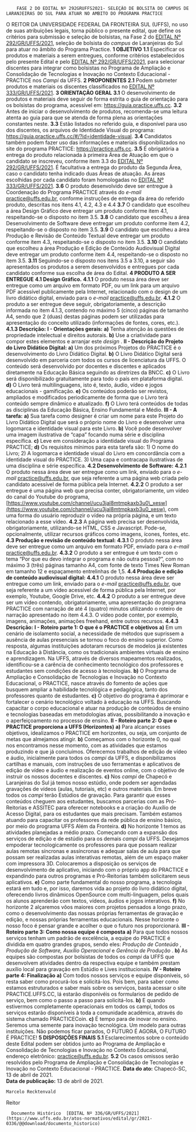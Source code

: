         FASE 2 DO EDITAL Nº 292GRUFFS2021- SELEÇÃO DE BOLSITA DO CAMPUS DE LARANJEIRAS DO SUL PARA ATUAR NO AMBITO DO PROGRAMA PRACTICE  

 O REITOR DA UNIVERSIDADE FEDERAL DA FRONTEIRA SUL (UFFS), no uso de suas atribuições legais, torna público o presente edital, que define os critérios para submissão e seleção de bolsistas, na Fase 2 do [EDITAL Nº 292/GR/UFFS/2021](https://www.uffs.edu.br/atos-normativos/edital/gr/2021-0292), seleção de bolsista do *campus*  de Laranjeiras do Sul para atuar no âmbito do Programa Practice.  **1 OBJETIVO** **1.1**  Especificar os produtos e materiais a serem entregues, conforme critérios estabelecidos pelo presente Edital e pelo [EDITAL Nº 292/GR/UFFS/2021](https://www.uffs.edu.br/atos-normativos/edital/gr/2021-0292), para selecionar discentes para integrar como bolsistas no Programa de Ampliação e Consolidação de Tecnologias e Inovação no Contexto Educacional - PRACTICE nos *Campi*  da UFFS.  **2 PROPONENTES** **2.1**  Podem submeter produtos e materiais os discentes classificados no [EDITAL Nº 333/GR/UFFS/2021](https://www.uffs.edu.br/atos-normativos/edital/gr/2021-0333).  **3 ORIENTAÇÃO GERAL** **3.1**  O desenvolvimento de produtos e materiais deve seguir de forma estrita o guia de orientação para os bolsistas do programa, acessível em: https://guia.practice.uffs.cc. **3.2**  Antes de iniciar o desenvolvimento de produtos, recomenda-se uma leitura atenta ao guia para que se atenda de forma plena as orientações constantes neste. **3.3**  Estão listados no referido guia, e disponível para uso dos discentes, os arquivos de Identidade Visual do programa: https://guia.practice.uffs.cc/#/?id=identidade-visual. **3.4**  Candidatos também podem fazer uso das informações e materiais disponibilizados no site do programa PRACTICE: https://practice.uffs.cc. **3.5**  É obrigatória a entrega do produto relacionada à primeira Área de Atuação em que o candidato se inscreveu, conforme item 3.3 do [EDITAL Nº 292/GR/UFFS/2021](https://www.uffs.edu.br/atos-normativos/edital/gr/2021-0292). É facultativa a entrega do produto da Segunda Área, caso o candidato tenha indicado duas Áreas de atuação. As áreas escolhidas por cada candidato foram homologadas no [EDITAL Nº 333/GR/UFFS/2021](https://www.uffs.edu.br/atos-normativos/edital/gr/2021-0333). **3.6**  O produto desenvolvido deve ser entregue à Coordenação do Programa PRACTICE através do *e-mail*  practice@uffs.edu.br, conforme instruções de entrega da área do referido produto, descritas nos itens 4.1, 4.2, 4.3 e 4.4 **3.7**  O candidato que escolheu a área Design Gráfico deve entregar um produto conforme item 4.1, respeitando-se o disposto no item 3.5. **3.8**  O candidato que escolheu a área Desenvolvimento de Software deve entregar um produto conforme item 4.2, respeitando-se o disposto no item 3.5. **3.9**  O candidato que escolheu a área Produção e Revisão de Conteúdo Textual deve entregar um produto conforme item 4.3, respeitando-se o disposto no item 3.5. **3.10**  O candidato que escolheu a área Produção e Edição de Conteúdo Audiovisual Digital deve entregar um produto conforme item 4.4, respeitando-se o disposto no item 3.5. **3.11**  Seguindo-se o disposto nos itens 3.5 a 3.10, a seguir são apresentados os produtos a serem desenvolvidos e entregues por cada candidato conforme sua escolha de área do Edital.  **4 PRODUTO A SER ENTREGUE** **4.1 Design Gráfico.** **4.1.1**  O produto nessa área deve ser entregue como um arquivo em formato PDF, ou um link para um arquivo PDF acessível publicamente pela Internet, relacionado com o design de um livro didático digital, enviado para o *e-mail*  practice@uffs.edu.br. **4.1.2**  O produto a ser entregue deve seguir, obrigatoriamente, a descrição informada no item 4.1.3, contendo no máximo 5 (cinco) páginas de tamanho A4, sendo que 2 (duas) destas páginas podem ser utilizadas para apresentação do conceito utilizado (informações de fontes, cores, etc.). **4.1.3 Descrição:** **I - Orientações gerais:** **a)**  Tenha atenção às questões de propriedade intelectual e direitos autorais. **b)**  Use a criatividade para compor estes elementos e arranjar este *design* . **II - Descrição do Projeto do Livro Didático Digital:** **a)**  Um dos próximos Projetos do PRACTICE é o desenvolvimento do Livro Didático Digital. **b)**  O Livro Didático Digital será desenvolvido em parceria com todos os cursos de licenciatura da UFFS. O conteúdo será desenvolvido por docentes e discentes e aplicados diretamente na Educação Básica seguindo as diretrizes da BNCC. **c)**  O Livro será disponibilizado gratuitamente para todo o país em plataforma digital. **d)**  O Livro terá multilinguagens, isto é, texto, áudio, vídeo e jogos educacionais - gamificação. **e)**  Os conteúdos poderão ser revistos, ampliados e modificados periodicamente de forma que o Livro terá conteúdo sempre dinâmico e atualizado. **f)**  O Livro terá conteúdos de todas as disciplinas da Educação Básica, Ensino Fundamental e Médio. **III - A tarefa:** **a)**  Sua tarefa como designer é criar um nome para este Projeto do Livro Didático Digital que será o próprio nome do Livro e desenvolver uma logomarca e identidade visual para este Livro. **b)**  Você pode desenvolver uma imagem ilustrativa de “capa” focando numa série e disciplina específica. **c)**  Leve em consideração a identidade visual do Programa PRACTICE; **d)**  Os requisitos mínimos para esta tarefa são: 1) O nome do Livro; 2) A logomarca e identidade visual do Livro em concordância com a identidade visual do PRACTICE. 3) Uma capa e contracapa ilustrativas de uma disciplina e série específica. **4.2 Desenvolvimento de Software:** **4.2.1**  O produto nessa área deve ser entregue como um link, enviado para o *e-mail*  practice@uffs.edu.br, que seja referente a uma página web criada pelo candidato acessível de forma pública pela Internet. **4.2.2**  O produto a ser entregue é uma página web que precisa conter, obrigatoriamente, um vídeo do canal do Youtube do programa, [https://www.youtube.com/channel/ucu3jal8mtmpkaxb3u0\_xesw](https://www.youtube.com/channel/ucu3jal8mtmpkaxb3u0_xesw), com uma forma do usuário reproduzir o vídeo na própria página, e um texto relacionado a esse vídeo. **4.2.3**  A página web precisa ser desenvolvida, obrigatoriamente, utilizando-se HTML, CSS e Javascript. Pode-se, opcionalmente, utilizar recursos gráficos como imagens, ícones, fontes, etc. **4.3 Produção e revisão de conteúdo textual:** **4.3.1**  O produto nessa área deve ser entregue como um arquivo em formato PDF, enviado para o *e-mail*  practice@uffs.edu.br. **4.3.2**  O produto a ser entregue é um texto com o tema “Por que eu devo integrar o programa e não outra pessoa?”, com no máximo 3 (três) páginas tamanho A4, com fonte de texto Times New Roman em tamanho 12 e espaçamento entrelinhas de 1,5. **4.4 Produção e edição de conteúdo audiovisual digital:** **4.4.1**  O produto nessa área deve ser entregue como um link, enviado para o *e-mail*  practice@uffs.edu.br, que seja referente a um vídeo acessível de forma pública pela Internet, por exemplo, Youtube, Google Drive, etc. **4.4.2**  O produto a ser entregue deve ser um vídeo contendo, obrigatoriamente, uma apresentação do programa PRACTICE com narração de até 4 (quatro) minutos utilizando o roteiro de narração apresentado no item 4.4.3. O vídeo pode conter, por exemplo, imagens, animações, animações freehand, entre outros recursos. **4.4.3 Descrição:** **I - Roteiro parte 1: O que é o PRACTICE e objetivos** **a)**  Em um cenário de isolamento social, a necessidade de métodos que suprissem a ausência de aulas presenciais se tornou o foco do ensino superior. Como resposta, algumas instituições adotaram recursos de modelos já existentes na Educação à Distância, como os tradicionais ambientes virtuais de ensino e aprendizagem. Na UFFS, através de diversos mapeamentos realizados, identificou-se a carência de conhecimento tecnológico dos professores e estudantes sem condições de acesso à tecnologias. **b)**  O Programa de Ampliação e Consolidação de Tecnologias e Inovação no Contexto Educacional, o PRACTICE, nasce através do fomento de ações que busquem ampliar a habilidade tecnológica e pedagógica, tanto dos professores quanto de estudantes. **c)**  O objetivo do programa é aprimorar e fortalecer o cenário tecnológico voltado à educação na UFFS. Buscando capacitar o corpo educacional e atuar na produção de conteúdos de ensino e tecnologias baseadas em metodologias ativas, possibilitando a inovação e o aperfeiçoamento no processo de ensino. **II - Roteiro parte 2: O que o PRACTICE proporciona a UFFS (Horizontes)** **a)**  Para alcançar esses objetivos, idealizamos o PRACTICE em horizontes, ou seja, um conjunto de metas que almejamos atingir. **b)**  Começamos com o horizonte 0, no qual nos encontramos nesse momento, com as atividades que estamos produzindo e que já concluímos. Oferecemos trabalhos de edição de vídeo e áudio, inicialmente para todos os *campi*  da UFFS, e disponibilizamos cartilhas e manuais, com instruções de uso ferramentas e aplicativos de edição de vídeo e áudio e realização de eventos online, com o objetivo de instruir os nossos docentes e discentes. **c)**  Nos *campi*  de Chapecó e Laranjeiras do Sul já temos nosso estúdio, onde podem ser agendadas gravações de vídeos (aulas, tutoriais, etc) e outros materiais. Em breve todos os *campi*  terão Estúdios de gravação. Para garantir que esses conteúdos cheguem aos estudantes, buscamos parcerias com as Pró-Reitorias e ASSITEC para oferecer notebooks e a criação do Auxílio de Acesso Digital, para os estudantes que mais precisam. Também estamos atuando para capacitar os professores da rede pública de ensino básico, por meio do programa UFFS Além da Fronteira. **d)**  No horizonte 1 temos as atividades planejadas a médio prazo. Começando com a expansão dos serviços de edição e de estúdio para os demais *campi*  da UFFS. Desejamos empoderar tecnologicamente os professores para que possam realizar aulas remotas síncronas e assíncronas e adequar salas de aula para que possam ser realizadas aulas interativas remotas, além de um espaço maker com impressora 3D. Colocaremos a disposição os serviços de desenvolvimento de aplicativo, iniciando com o próprio app do PRACTICE e expandindo para outros programas e Pró-Reitorias também solicitarem seus aplicativos. **e)**  Como parte fundamental do nosso programa, a tecnologia estará em tudo e, por isso, daremos vida ao projeto do livro didático digital, oferecendo livros dinâmicos OpenSource com multi-linguagem, pelos quais os alunos aprenderão com textos, vídeos, áudios e jogos interativos. **f)**  No horizonte 2 alçaremos vôos maiores com projetos pensados a longo prazo, como o desenvolvimento das nossas próprias ferramentas de gravação e edição, e nossas próprias ferramentas educacionais. Nesse horizonte o nosso foco é pensar grande e acolher o que o futuro nos proporcionará. **III - Roteiro parte 3: Como nossa equipe é composta** **a)**  Para que todos nossos serviços tenham um padrão de excelência, a equipe do PRACTICE é dividida em quatro grandes grupos, sendo eles: *Produção de Conteúdo* , *Produção de Software, Auxílio Operacional* e *Gerência de Produção* . **b)**  As equipes são compostas por bolsistas de todos os *campi*  da UFFS que desenvolvem atividades dentro da respectiva equipe e também prestam auxílio local para gravação em Estúdio e Lives institucionais. **IV - Roteiro parte 4: Finalização** **a)**  Com todos nossos serviços e equipe disponíveis, só resta saber como procurá-los e solicitá-los. Pois bem, para saber como estamos estruturados e saber mais sobre os serviços, basta acessar o site PRACTICE.UFFS.CC, lá estarão disponivéis os formularios de pedido de serviço, bem como o passo a passo para solicitá-los. **b)**  E quando estivermos completamente operacionais em todos os campi, todos os serviços estarão disponíveis à toda a comunidade acadêmica, através do sistema chamado PRACTICECoin. **c)**  É tempo para de inovar no ensino. Seremos uma semente para inovação tecnológica. Um modelo para outras instituições. Não podemos ficar parados, O FUTURO É AGORA, O FUTURO É PRACTICE!  **5 DISPOSIÇÕES FINAIS** **5.1**  Esclarecimentos sobre o conteúdo deste Edital podem ser obtidos junto ao Programa de Ampliação e Consolidação de Tecnologias e Inovação no Contexto Educacional, endereço eletrônico: practice@uffs.edu.br. **5.2**  Os casos omissos serão resolvidos pelo Programa de Ampliação e Consolidação de Tecnologias e Inovação no Contexto Educacional - PRACTICE.        **Data do ato:** Chapecó-SC, 13 de abril de 2021.   
 **Data de publicação:**  13 de abril de 2021. 

    Marcelo Recktenvald   
 Reitor 

      Documento Histórico  [EDITAL Nº 336/GR/UFFS/2021](https://www.uffs.edu.br/atos-normativos/edital/gr/2021-0336/@@download/documento_historico)     
      